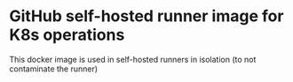 # GitHub self-hosted runner image for K8s operations

This docker image is used in self-hosted runners in isolation (to not contaminate the runner)
